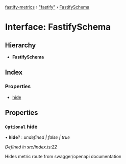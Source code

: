 [fastify-metrics](../README.md) › ["fastify"](../modules/_fastify_.md) › [FastifySchema](_fastify_.fastifyschema.md)

# Interface: FastifySchema

## Hierarchy

* **FastifySchema**

## Index

### Properties

* [hide](_fastify_.fastifyschema.md#optional-hide)

## Properties

### `Optional` hide

• **hide**? : *undefined | false | true*

*Defined in [src/index.ts:22](https://github.com/SkeLLLa/fastify-metrics/blob/6036ae1/src/index.ts#L22)*

Hides metric route from swagger/openapi documentation
